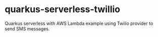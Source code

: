 # quarkus-serverless-twillio
Quarkus serverless with AWS Lambda example using Twilio provider to send SMS messages.
